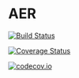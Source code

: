 # AER

[![Build Status](https://travis-ci.org/damiendr/AER.jl.svg?branch=master)](https://travis-ci.org/damiendr/AER.jl)

[![Coverage Status](https://coveralls.io/repos/damiendr/AER.jl/badge.svg?branch=master&service=github)](https://coveralls.io/github/damiendr/AER.jl?branch=master)

[![codecov.io](http://codecov.io/github/damiendr/AER.jl/coverage.svg?branch=master)](http://codecov.io/github/damiendr/AER.jl?branch=master)
